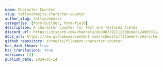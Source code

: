 ```yaml
---
name: Character Counter
slug: tallyschmeits-character-counter
author_slug: tallyschmeits
categories: [form-builder, form-field]
description: A character counter for Text and Textarea fields
discord_url: https://discord.com/channels/883083792112300104/1240038514553524255
docs_url: https://raw.githubusercontent.com/schmeits/filament-character-counter/main/README.md
github_repository: schmeits/filament-character-counter
has_dark_theme: true
has_translations: true
versions: [3]
publish_date: 2024-05-14
---
```

